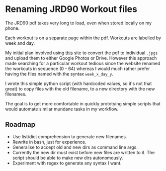 # Renaming JRD90 Workout files

The JRD90 pdf takes very long to load, even when stored locally on my phone.

Each workout is on a separate page within the pdf. Workouts are labelled by week and day.

My initial plan involved using [this](https://pdf2jpg.net/) site to convert the pdf to individual `.jpgs` and upload them to either Google Photos or Drive. However this approach made searching for a particular workout tedious since the website renamed the workouts in sequence (0 - 64) whereas I would much rather prefer having the files named with the syntax `week_x_day_y`.

I wrote this simple python script (with hardcoded values, so it's not that great) to copy files with the old filename, to a new directory with the new filenames.

The goal is to get more comfortable in quickly prototying simple scripts that would automate similar mundane tasks in my workflow.

## Roadmap
- Use list/dict comprehension to generate new filenames.
- Rewrite in bash, just for experience.
- Generalise to accept old and new dirs as command line args.
- Currently the new dir must exist before new files are written to it. The script should be able to make new dirs autonomously.
- Experiment with regex to generate any syntax I want.
